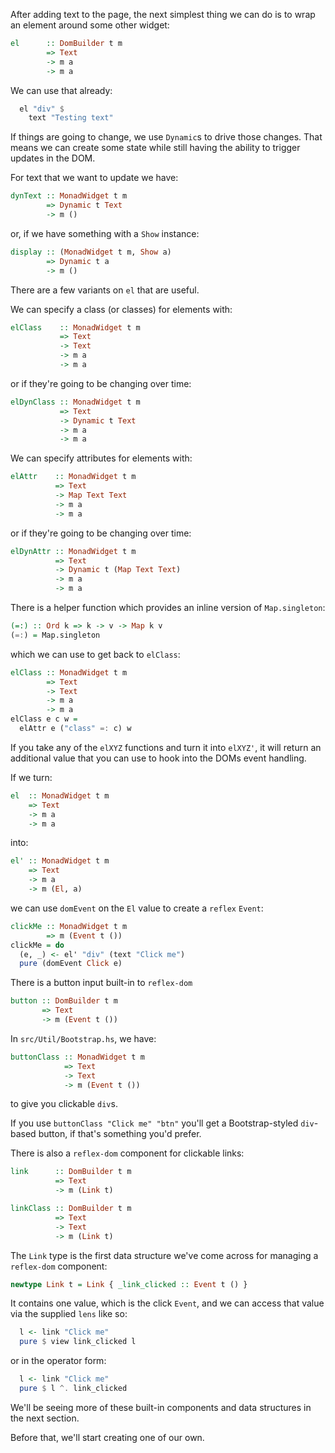 After adding text to the page, the next simplest thing we can do is to wrap an element around some other widget:
```haskell
el      :: DomBuilder t m 
        => Text 
        -> m a 
        -> m a
```

We can use that already:
```haskell
  el "div" $ 
    text "Testing text"
```

If things are going to change, we use `Dynamic`s to drive those changes.
That means we can create some state while still having the ability to trigger updates in the DOM.

For text that we want to update we have:
```haskell
dynText :: MonadWidget t m 
        => Dynamic t Text
        -> m ()
```
or, if we have something with a `Show` instance:
```haskell
display :: (MonadWidget t m, Show a)
        => Dynamic t a
        -> m ()
```

<div id="exercise-text"></div>

There are a few variants on `el` that are useful.

We can specify a class (or classes) for elements with:
```haskell
elClass    :: MonadWidget t m 
           => Text 
           -> Text 
           -> m a 
           -> m a
```
or if they're going to be changing over time:
```haskell
elDynClass :: MonadWidget t m 
           => Text 
           -> Dynamic t Text 
           -> m a 
           -> m a
```

<div id="exercise-class"></div>

We can specify attributes for elements with:
```haskell
elAttr    :: MonadWidget t m 
          => Text 
          -> Map Text Text 
          -> m a 
          -> m a
```
or if they're going to be changing over time:
```haskell
elDynAttr :: MonadWidget t m 
          => Text 
          -> Dynamic t (Map Text Text)
          -> m a 
          -> m a
```

There is a helper function which provides an inline version of `Map.singleton`:
```haskell
(=:) :: Ord k => k -> v -> Map k v
(=:) = Map.singleton
```
which we can use to get back to `elClass`:
```haskell
elClass :: MonadWidget t m 
        => Text 
        -> Text 
        -> m a 
        -> m a
elClass e c w =
  elAttr e ("class" =: c) w
```

<div id="exercise-attributes"></div>

If you take any of the `elXYZ` functions and turn it into `elXYZ'`, it will return an additional value that you can use to hook into the DOMs event handling.

If we turn:
```haskell
el  :: MonadWidget t m 
    => Text 
    -> m a 
    -> m a
```
into:
```haskell
el' :: MonadWidget t m 
    => Text 
    -> m a 
    -> m (El, a)
```
we can use `domEvent` on the `El` value to create a `reflex` `Event`:
```haskell
clickMe :: MonadWidget t m 
        => m (Event t ())
clickMe = do
  (e, _) <- el' "div" (text "Click me")
  pure (domEvent Click e)
```

<div id="exercise-events"></div>

There is a button input built-in to `reflex-dom`

```haskell
button :: DomBuilder t m 
       => Text 
       -> m (Event t ())
```

In `src/Util/Bootstrap.hs`, we have:
```haskell
buttonClass :: MonadWidget t m 
            => Text 
            -> Text 
            -> m (Event t ())
```
to give you clickable `div`s.

If you use `buttonClass "Click me" "btn"` you'll get a Bootstrap-styled `div`-based button, if that's something you'd prefer.

<div id="exercise-button"></div>

There is also a `reflex-dom` component for clickable links:
```haskell
link      :: DomBuilder t m 
          => Text 
          -> m (Link t)

linkClass :: DomBuilder t m 
          => Text 
          -> Text 
          -> m (Link t)
```

The `Link` type is the first data structure we've come across for managing a `reflex-dom` component:
```haskell
newtype Link t = Link { _link_clicked :: Event t () }
```

It contains one value, which is the click `Event`, and we can access that value via the supplied `lens` like so:
```haskell
  l <- link "Click me"
  pure $ view link_clicked l
```
or in the operator form:
```haskell
  l <- link "Click me"
  pure $ l ^. link_clicked
```

We'll be seeing more of these built-in components and data structures in the next section.

Before that, we'll start creating one of our own.

<div id="exercise-todo"></div>
